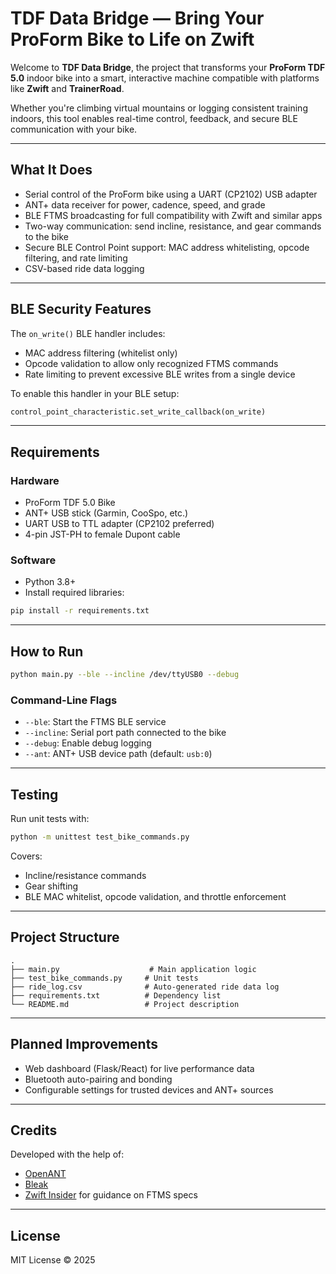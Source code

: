 # TDF Data Bridge — Bring Your ProForm Bike to Life on Zwift

Welcome to **TDF Data Bridge**, the project that transforms your **ProForm TDF 5.0** indoor bike into a smart, interactive machine compatible with platforms like **Zwift** and **TrainerRoad**.

Whether you're climbing virtual mountains or logging consistent training indoors, this tool enables real-time control, feedback, and secure BLE communication with your bike.

---

## What It Does

- Serial control of the ProForm bike using a UART (CP2102) USB adapter
- ANT+ data receiver for power, cadence, speed, and grade
- BLE FTMS broadcasting for full compatibility with Zwift and similar apps
- Two-way communication: send incline, resistance, and gear commands to the bike
- Secure BLE Control Point support: MAC address whitelisting, opcode filtering, and rate limiting
- CSV-based ride data logging

---

## BLE Security Features

The `on_write()` BLE handler includes:

- MAC address filtering (whitelist only)
- Opcode validation to allow only recognized FTMS commands
- Rate limiting to prevent excessive BLE writes from a single device

To enable this handler in your BLE setup:
```python
control_point_characteristic.set_write_callback(on_write)
```

---

## Requirements

### Hardware
- ProForm TDF 5.0 Bike
- ANT+ USB stick (Garmin, CooSpo, etc.)
- UART USB to TTL adapter (CP2102 preferred)
- 4-pin JST-PH to female Dupont cable

### Software
- Python 3.8+
- Install required libraries:
```bash
pip install -r requirements.txt
```

---

## How to Run

```bash
python main.py --ble --incline /dev/ttyUSB0 --debug
```

### Command-Line Flags
- `--ble`: Start the FTMS BLE service
- `--incline`: Serial port path connected to the bike
- `--debug`: Enable debug logging
- `--ant`: ANT+ USB device path (default: `usb:0`)

---

## Testing

Run unit tests with:
```bash
python -m unittest test_bike_commands.py
```
Covers:
- Incline/resistance commands
- Gear shifting
- BLE MAC whitelist, opcode validation, and throttle enforcement

---

## Project Structure

```
.
├── main.py                    # Main application logic
├── test_bike_commands.py     # Unit tests
├── ride_log.csv              # Auto-generated ride data log
├── requirements.txt          # Dependency list
└── README.md                 # Project description
```

---

## Planned Improvements

- Web dashboard (Flask/React) for live performance data
- Bluetooth auto-pairing and bonding
- Configurable settings for trusted devices and ANT+ sources

---

## Credits

Developed with the help of:
- [OpenANT](https://github.com/Tigge/openant)
- [Bleak](https://github.com/hbldh/bleak)
- [Zwift Insider](https://zwiftinsider.com/) for guidance on FTMS specs

---

## License

MIT License © 2025